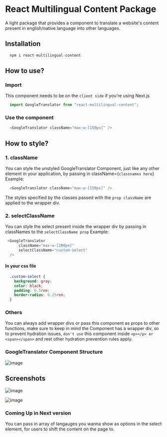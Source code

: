# React Multilingual Content Package
A light package that provides a component to translate a website's content present in english/native language into other languages.

## Installation
```js
  npm i react-multilingual-content
```

## How to use?
  ### Import
  This component needs to be on the `client side` if you're using Next.js
  ```js
    import GoogleTranslator from "react-multilingual-content";
  ```
  ### Use the component
  ```js
    <GoogleTranslator className="max-w-[150px]" />
  ```
## How to style?
  ### 1. className
  You can style the unstyled GoogleTranslator Component, just like any other element in your application, by passing in className={`classnames here`}
  Example:
  ```js
    <GoogleTranslator className="max-w-[150px]" />
  ```
  The styles specified by the classes passed with the `prop className` are applied to the wrapper div.

  ### 2. selectClassName
  You can style the select present inside the wrapper div by passing in classNames to the `selectClassName prop`
  Example:
  ```js
   <GoogleTranslator
        className="max-w-[200px]"
        selectClassName="custom-select"
    />
  ```
  #### In your css file
  ```css
    .custom-select {
      background: gray;
      color: black;
      padding: 0.5rem;
      border-radius: 0.25rem;
    }
  ```

### Others
You can always add wrapper divs or pass this component as props to other functions, make sure to keep in mind the Component has a wrapper div, so to prevent hydration issues, `don't use` this component inside `<p></p> or <span></span>` and rest other hydration prevention rules apply.

### GoogleTranslator Component Structure
![image](https://github.com/hi-Kartik2004/react-multilingual-content-pkg/assets/111000515/5e0ee39b-45d9-4317-82dd-062935d0be0c)

## Screenshots
![image](https://github.com/hi-Kartik2004/react-multilingual-content-pkg/assets/111000515/f5371626-48f1-4ceb-90a2-a6136e66e013)

![image](https://github.com/hi-Kartik2004/react-multilingual-content-pkg/assets/111000515/c6c2d49a-d9a9-44f6-806f-2b8e756a4d2f)


### Coming Up in Next version
You can pass in array of langauges you wanna show as options in the select element, for users to shift the content on the page to.



  



  
